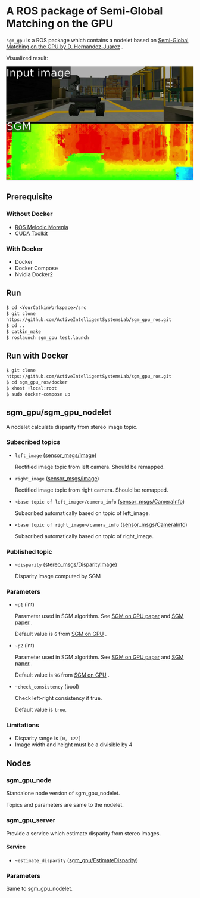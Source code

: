# A ROS package of Semi-Global Matching on the GPU

`sgm_gpu` is a ROS package which contains a nodelet based on [Semi-Global Matching on the GPU by D. Hernandez-Juarez](https://github.com/dhernandez0/sgm) .

Visualized result:

![Result](images/sgm_sample.png)

## Prerequisite

### Without Docker

- [ROS Melodic Morenia](http://wiki.ros.org/melodic)
- [CUDA Toolkit](https://developer.nvidia.com/cuda-toolkit)

### With Docker

- Docker
- Docker Compose
- Nvidia Docker2

## Run

```
$ cd <YourCatkinWorkspace>/src
$ git clone https://github.com/ActiveIntelligentSystemsLab/sgm_gpu_ros.git
$ cd ..
$ catkin_make
$ roslaunch sgm_gpu test.launch
```

## Run with Docker

```
$ git clone https://github.com/ActiveIntelligentSystemsLab/sgm_gpu_ros.git
$ cd sgm_gpu_ros/docker
$ xhost +local:root
$ sudo docker-compose up
```

## sgm_gpu/sgm_gpu_nodelet

A nodelet calculate disparity from stereo image topic.

### Subscribed topics

- `left_image` ([sensor_msgs/Image](http://docs.ros.org/api/sensor_msgs/html/msg/Image.html))
  
  Rectified image topic from left camera.
  Should be remapped.

- `right_image` ([sensor_msgs/Image](http://docs.ros.org/api/sensor_msgs/html/msg/Image.html))

  Rectified image topic from right camera. Should be remapped.

- `<base topic of left_image>/camera_info` ([sensor_msgs/CameraInfo](http://docs.ros.org/api/sensor_msgs/html/msg/CameraInfo.html))

  Subscribed automatically based on topic of left_image.

- `<base topic of right_image>/camera_info` ([sensor_msgs/CameraInfo](http://docs.ros.org/api/sensor_msgs/html/msg/CameraInfo.html))

  Subscribed automatically based on topic of right_image.

### Published topic

- `~disparity` ([stereo_msgs/DisparityImage](http://docs.ros.org/api/stereo_msgs/html/msg/DisparityImage.html))

  Disparity image computed by SGM

### Parameters

- `~p1` (int)

  Parameter used in SGM algorithm.
  See [SGM on GPU papar](https://www.sciencedirect.com/science/article/pii/S1877050916306561) and [SGM paper](https://ieeexplore.ieee.org/document/4359315) .

  Default value is `6` from [SGM on GPU](https://github.com/dhernandez0/sgm) .

- `~p2` (int) 

  Parameter used in SGM algorithm.
  See [SGM on GPU papar](https://www.sciencedirect.com/science/article/pii/S1877050916306561) and [SGM paper](https://ieeexplore.ieee.org/document/4359315) .

  Default value is `96` from [SGM on GPU](https://github.com/dhernandez0/sgm) .

- `~check_consistency` (bool)

  Check left-right consistency if true.

  Default value is `true`.

### Limitations

- Disparity range is `[0, 127]`
- Image width and height must be a divisible by 4

## Nodes 

### sgm_gpu_node

Standalone node version of sgm_gpu_nodelet.

Topics and parameters are same to the nodelet.

### sgm_gpu_server

Provide a service which estimate disparity from stereo images.

#### Service

* `~estimate_disparity` ([sgm_gpu/EstimateDisparity](srv/EstimateDisparity.srv))

### Parameters

Same to sgm_gpu_nodelet.
